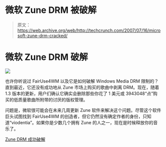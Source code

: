 # 微软 Zune DRM 被破解

> 原文：<https://web.archive.org/web/http://techcrunch.com/2007/07/16/microsoft-zune-drm-cracked/>

# 微软 Zune DRM 破解

![](img/58f1c667dbdb31829d8b424d2d4e0956.png)

也许你听说过 FairUse4WM 以及它是如何破解 Windows Media DRM 限制的？直到最近，它还没有成功地从 Zune 市场上购买的歌曲中剥离 DRM。现在，随着 1.3 版本的更新，用户们确认它确实会删除那些你花了 1 美元或 3943048“点”购买的低质量歌曲所附带的讨厌的版权管理。

问题是，微软很可能会在未来几周更新 Zune 软件来解决这个问题。尽管这个软件巨头试图找到 FairUse4WM 的创造者，但它仍然没有确定作者的身份，只知道“viodentia”。如果你是少数几个拥有 Zune 的人之一，现在是时候释放你的音乐了。

[Zune DRM 成功破解](https://web.archive.org/web/20210119122654/http://www.electronista.com/articles/07/07/16/zune.drm.cracked/)